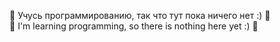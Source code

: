 
👾 Учусь программированию, так что тут пока ничего нет :) 🤖  
👾 I'm learning programming, so there is nothing here yet :) 🤖

<!---
3lcode/3lcode is a ✨ special ✨ repository because its `README.md` (this file) appears on your GitHub profile.
You can click the Preview link to take a look at your changes.
--->
